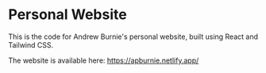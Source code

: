 # Personal Website

This is the code for Andrew Burnie's personal website, built using React and Tailwind CSS.

The website is available here: https://apburnie.netlify.app/
